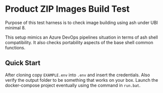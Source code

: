 # Product ZIP Images Build Test

Purpose of this test harness is to check image building using ash under UBI minimal 8.

This setup mimics an Azure DevOps pipelines situation in terms of ash shell compatibility. It also checks portability aspects of the base shell common functions.

## Quick Start

After cloning copy `EXAMPLE.env` into `.env` and insert the credentials. Also verify the output folder to be something that works on your box.
Launch the docker-compose project eventually using the command in `run.bat`.
